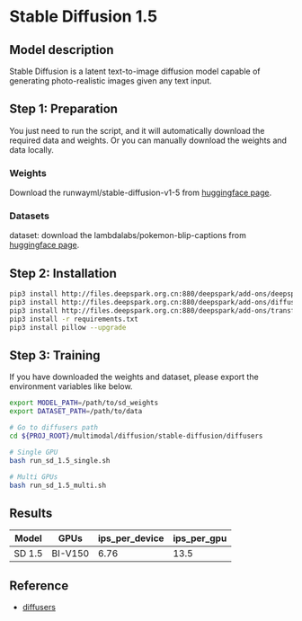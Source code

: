# Stable Diffusion 1.5

## Model description

Stable Diffusion is a latent text-to-image diffusion model capable of generating photo-realistic images given any text input.

## Step 1: Preparation

You just need to run the script, and it will automatically download the required data and weights. Or you can manually download the weights and data locally.

### Weights

Download the runwayml/stable-diffusion-v1-5 from [huggingface page](https://huggingface.co/runwayml/stable-diffusion-v1-5).

### Datasets

dataset: download the lambdalabs/pokemon-blip-captions  from [huggingface page](https://huggingface.co/datasets/lambdalabs/pokemon-blip-captions).

## Step 2: Installation

```bash
pip3 install http://files.deepspark.org.cn:880/deepspark/add-ons/deepspeed-0.14.3+corex.20240718020249-cp310-cp310-linux_x86_64.whl
pip3 install http://files.deepspark.org.cn:880/deepspark/add-ons/diffusers-0.22.0-py3-none-any.whl
pip3 install http://files.deepspark.org.cn:880/deepspark/add-ons/transformers-4.38.1-py3-none-any.whl
pip3 install -r requirements.txt
pip3 install pillow --upgrade
```

## Step 3: Training

If you have downloaded the weights and dataset, please export the environment variables like below.

```bash
export MODEL_PATH=/path/to/sd_weights
export DATASET_PATH=/path/to/data
```

```bash
# Go to diffusers path
cd ${PROJ_ROOT}/multimodal/diffusion/stable-diffusion/diffusers

# Single GPU
bash run_sd_1.5_single.sh

# Multi GPUs
bash run_sd_1.5_multi.sh
```

## Results

| Model  | GPUs    | ips_per_device | ips_per_gpu |
| ------ | ------- | -------------- | ----------- |
| SD 1.5 | BI-V150 | 6.76           | 13.5        |

## Reference

- [diffusers](https://github.com/huggingface/diffusers)
